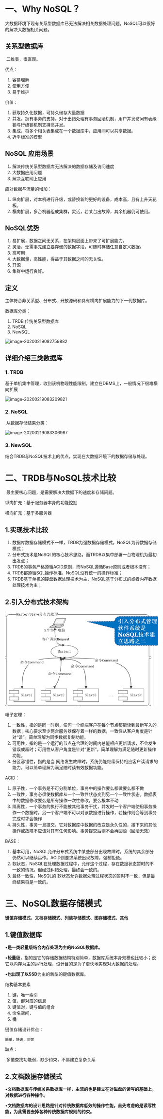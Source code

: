 # 一、Why NoSQL？

​	大数据环境下现有关系型数据库已无法解决相关数据处理问题，NoSQL可以很好的解决大数据相关问题。

## 关系型数据库

​	二维表，很直观。

优点：

1. 容易理解
2. 使用方便
3. 易于维护

价值：

1. 获取持久化数据，可持久储存大量数据
2. 并发，拥有事务的支持，对于出错处理有事务回滚机制，用户并发访问有表级锁与行级锁机制支持高并发。
3. 集成，将多个相关表集成在一个数据库中，应用间可以共享数据。
4. 近乎标准的模型

## NoSQL 应用场景

1. 解决传统关系型数据库无法解决的数据存储及访问速度
2. 大数据应用问题
3. 解决互联网上应用

应对数据与流量的增加：

1. 纵向扩展，对本机进行升级，或替换新的更好的设备，成本高，且有上升天花板。
2. 横向扩展，多台机器组成集群，灵活，若某台出故障，其余机器仍可使用。

## NoSQL优势

1. 易扩展，数据之间无关系，在架构层面上带来了可扩展能力。
2. 灵活，无需事先建立要存储的数据字段，可随时存储任意自定义数据。
3. 高可用
4. 大数据量，高性能，得益于其数据之间的无关性。
5. 开源
6. 集群中运行良好。

## 定义

​	主体符合非关系型、分布式、开放源码和具有横向扩展能力的下一代数据库。

数据库分类：

1. TRDB 传统关系型数据库
2. NoSQL
3. NewSQL  

![image-20200219082759882](C:%5CUsers%5C11979%5CAppData%5CRoaming%5CTypora%5Ctypora-user-images%5Cimage-20200219082759882.png)

## 详细介绍三类数据库

### 1. TRDB

​	基于单机集中管理，收到该机物理性能限制，建立在DBMS上，一般情况下很难横向扩展

![image-20200219083209821](C:%5CUsers%5C11979%5CAppData%5CRoaming%5CTypora%5Ctypora-user-images%5Cimage-20200219083209821.png)

### 2. NoSQL

​	从数据存储结果分类：

![image-20200219083306987](C:%5CUsers%5C11979%5CAppData%5CRoaming%5CTypora%5Ctypora-user-images%5Cimage-20200219083306987.png)

### 3. NewSQL

​	结合TRDB与NoSQL技术上的优点，实现在大数据环境下的数据存储与处理。

# 二、TRDB与NoSQL技术比较

​	最主要核心问题，是需要解决大数据下的速度和存储问题。

纵向扩充：基于服务器本身的功能挖掘

横向扩充：基于多服务器

## 1.实现技术比较

1. 数据库数据存储模式不一样，TRDB为强数据存储模式，NoSQL为弱数据存储模式；
2. 分布式技术是NoSQL的核心技术思路，而TRDB以集中部署一台物理机为最初出发点；
3. TRDB的事务严格遵循ACID原则，而NoSQL遵循Base原则或者根本没有；
4. TRDB都遵循SQL操作标准，NoSQL没有统一的操作标准；
5. TRDB基于单机的硬盘数据处理技术为主，NoSQL基于分布式的或者内存数据处理技术为主；

## 2.引入分布式技术架构

![image-20200301230101936](NoSQL.assets/image-20200301230101936.png)

帽子定理：

1. 一致性，指的是同一时刻，任何一个终端客户在每个节点都能读到最新写入的数据；核心要求至少两台服务器保存着一样的数据，一致性从客户角度是针对“读”。简单理解为同步数据复制功能。
2. 可用性，指的是一个运行的节点在合理的时间内总能相应更新请求，不会发生错误或超时；可用性从客户角度是针对“更新”。简单理解为满足随时更新操作功能。
3. 分区容错性，指的是当 网络发生故障时，系统仍能继续保持相应客户读请求的能力。可以简单理解为满足随时读有效数据功能。

ACID：

1. 原子性，一个事务是不可分割单位，事务中的操作要么都做要么都不做
2. 一致性，事务必须使数据库从一个一致性状态变到另一个一致性状态。数据表中的数据修改要么是所有操作一次性修改，要么根本不动
3. 隔离性，一个事务的执行不能被其他事务干扰，并发时一个客户端使用事务操作一个数据时，另一个客户端不可以对该数据进行操作，若操作则会等到事务完成时才会操作
4. 持久性，事务一旦提交，它对数据库中数据的改变是永久性的，接下来的其他操作或故障不应该对其有任何影响。事务提交后则不会再回滚（回滚无效）

BASE：

1. 基本可用，NoSQL允许分布式系统中某些部分出现故障时，系统的其余部分仍然可以继续运作。ACID则要求系统出现故障，强制拒绝。
2. 软状态，NoSQL在处理数据过程中，允许这个过程，存在数据状态暂时的不一致的情况。但经过纠错处理，最终会一致的。
3. 最终一致性，NoSQL的 软状态允许数据处理过程状态的暂时不一致，但是最终结果将是一致的。

# 三、NoSQL数据存储模式

​	**键值存储模式、文档存储模式、列族存储模式、图存储模式、其他**

## 1.键值数据库

•**是一类轻量级结合内存处理为主的NoSQL数据库。**

•**轻量级**，指的是它的存储数据结构特别简单，数据库系统本身规模也比较小；说它以内存为主的运行处理，设计目的是为了更快地实现对大数据的处理。

•**也出现了以SSD**为主的新型的键值数据库。

结构基本要素

1. 键，唯一索引
2. 值，键对应的信息
3. 键值对，键与值的组合
4. 命名空间，
5. 桶

键值存储设计优点：

 	简单，快速，高效

缺点：

​	多值查找功能弱，缺少约束，不易建立复杂关系

## 2.文档数据存储模式

•**文档数据库与传统关系数据库一样，主流的也是建立在对磁盘的读写的基础上，对数据进行各种操作。**

•**文档数据库的设计思路是针对传统数据库低效的操作性能，首先考虑的是读写性能，为此需要去掉各种传统数据库规则的约束。**